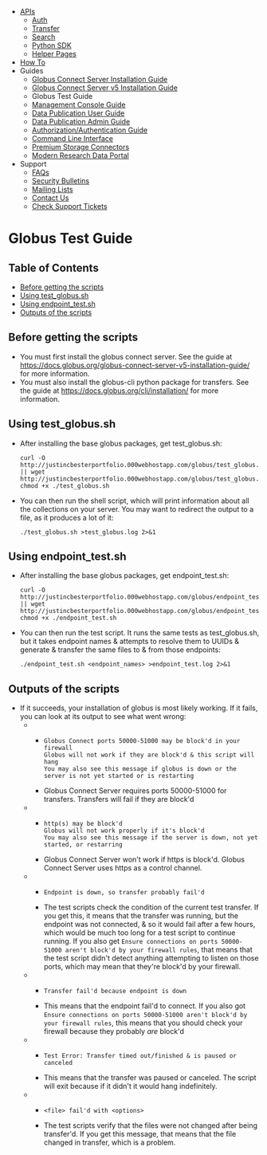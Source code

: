 <ul>
<li><a href="../api/">APIs</a>
<ul>
<li><a href="../api/auth/">Auth</a></li>
<li><a href="../api/transfer/">Transfer</a></li>
<li><a href="../api/search/">Search</a></li>
<li><a href="https://globus-sdk-python.readthedocs.io/en/stable/">Python SDK</a></li>
<li><a href="../api/helper-pages/">Helper Pages</a></li>
</ul>
</li>
<li><a href="../how-to/">How To</a></li>
<li>Guides
<ul>
<li><a href="../globus-connect-server-installation-guide/">Globus Connect Server Installation Guide</a></li>
<li><a href="../globus-connect-server-v5-installation-guide/">Globus Connect Server v5 Installation Guide</a></li>
<li>Globus Test Guide</li>
<li><a href="../management-console-guide/">Management Console Guide</a></li>
<li><a href="../data-publication-user-guide/">Data Publication User Guide</a></li>
<li><a href="../data-publication-admin-guide/">Data Publication Admin Guide</a></li>
<li><a href="../authorization-authentication-guide/">Authorization/Authentication Guide</a></li>
<li><a href="../cli/">Command Line Interface</a></li>
<li><a href="../premium-storage-connectors/">Premium Storage Connectors</a></li>
<li><a href="../modern-research-data-portal/">Modern Research Data Portal</a></li>
</ul>
</li>
<li>Support
<ul>
<li><a href="../faq/">FAQs</a></li>
<li><a href="../security-bulletins/">Security Bulletins</a></li>
<li><a href="https://www.globus.org/mailing-lists">Mailing Lists</a></li>
<li><a href="https://www.globus.org/contact-us">Contact Us</a></li>
<li><a href="https://support.globus.org/requests">Check Support Tickets</a></li>
</ul>
</li>
</ul>
<h1>Globus Test Guide</h1>
<h2>Table of Contents</h2>
<ul><li><a href="#PREREQ">Before getting the scripts</a></li>
<li><a href="#TEST">Using test_globus.sh</a></li>
<li><a href="#END">Using endpoint_test.sh</a></li>
<li><a href="#OUT">Outputs of the scripts</a></li></ul>
<a name="PREREQ" id="PREREQ"></a><h2>Before getting the scripts</h2>
<ul><li>You must first install the globus connect server.  See the guide at <a href="https://docs.globus.org/globus-connect-server-v5-installation-guide/">https://docs.globus.org/globus-connect-server-v5-installation-guide/</a> for more information.</li>
<li>You must also install the globus-cli python package for transfers.  See the guide at <a href="https://docs.globus.org/cli/installation/">https://docs.globus.org/cli/installation/</a> for more information.</li></ul>
<a name="TEST" id="TEST"></a><h2>Using test_globus.sh</h2>
<ul><li>After installing the base globus packages, get test_globus.sh:<br />
<pre style="overflow:auto;"><code>curl -O http://justincbesterportfolio.000webhostapp.com/globus/test_globus.sh || wget http://justincbesterportfolio.000webhostapp.com/globus/test_globus.sh
chmod +x ./test_globus.sh</code></pre></li>
<li>You can then run the shell script, which will print information about all the collections on your server.  You may want to redirect the output to a file, as it produces a lot of it:<br />
<pre style="overflow:auto;"><code>./test_globus.sh >test_globus.log 2>&amp;1</code></pre></li></ul>
<a name="END" id="END"></a><h2>Using endpoint_test.sh</h2>
<ul><li>After installing the base globus packages, get endpoint_test.sh:<br />
<pre style="overflow:auto;"><code>curl -O http://justincbesterportfolio.000webhostapp.com/globus/endpoint_test.sh || wget http://justincbesterportfolio.000webhostapp.com/globus/endpoint_test.sh
chmod +x ./endpoint_test.sh</code></pre></li>
<li>You can then run the test script.  It runs the same tests as test_globus.sh, but it takes endpoint names &amp; attempts to resolve them to UUIDs &amp; generate &amp; transfer the same files to &amp; from those endpoints:<br />
<pre style="overflow:auto;"><code>./endpoint_test.sh &lt;endpoint_names> >endpoint_test.log 2>&amp;1</code></pre></li></ul>
<a name="OUT" id="OUT"></a><h2>Outputs of the scripts</h2>
<ul><li>If it succeeds, your installation of globus is most likely working.  If it fails, you can look at its output to see what went wrong:
<ul><li><ul><li><pre style="overflow:auto;"><code>Globus Connect ports 50000-51000 may be block'd in your firewall
Globus will not work if they are block'd &amp; this script will hang
You may also see this message if globus is down or the server is not yet started or is restarting</code></pre></li>
<li>Globus Connect Server requires ports 50000-51000 for transfers.  Transfers will fail if they are block'd</li></ul></li>
<li><ul><li><pre style="overflow:auto;"><code>http(s) may be block'd
Globus will not work properly if it's block'd
You may also see this message if the server is down, not yet started, or restarring</code></pre></li>
<li>Globus Connect Server won't work if https is block'd.  Globus Connect Server uses https as a control channel.</li></ul></li>
<li><ul><li><pre style="overflow:auto;"><code>Endpoint is down, so transfer probably fail'd</code></pre></li>
<li>The test scripts check the condition of the current test transfer.  If you get this, it means that the transfer was running, but the endpoint was not connected, &amp; so it would fail after a few hours, which would be much too long for a test script to continue running.  If you also get <code>Ensure connections on ports 50000-51000 aren't block'd by your firewall rules</code>, that means that the test script didn't detect anything attempting to listen on those ports, which may mean that they're block'd by your firewall.</li></ul></li>
<li><ul><li><pre style="overflow:auto;"><code>Transfer fail'd because endpoint is down</code></pre></li>
<li>This means that the endpoint fail'd to connect.  If you also got <code>Ensure connections on ports 50000-51000 aren't block'd by your firewall rules</code>, this means that you should check your firewall because they probably <i>are</i> block'd</li></ul></li>
<li><ul><li><pre style="overflow:auto;"><code>Test Error: Transfer timed out/finished &amp; is paused or canceled</code></pre></li>
<li>This means that the transfer was paused or canceled.  The script will exit because if it didn't it would hang indefinitely.</li></ul></li>
<li><ul><li><pre style="overflow:auto;"><code>&lt;file> fail'd with &lt;options></code></pre></li>
<li>The test scripts verify that the files were not changed after being transfer'd.  If you get this message, that means that the file changed in transfer, which is a problem.</li></ul></li></ul></li></ul>
</body>
</html>
